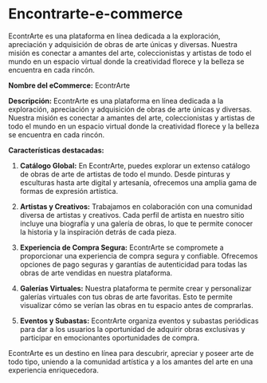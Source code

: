# Encontrarte-e-commerce
EcontrArte es una plataforma en línea dedicada a la exploración, apreciación y adquisición de obras de arte únicas y diversas. Nuestra misión es conectar a amantes del arte, coleccionistas y artistas de todo el mundo en un espacio virtual donde la creatividad florece y la belleza se encuentra en cada rincón.


**Nombre del eCommerce:** EcontrArte

**Descripción:**
EcontrArte es una plataforma en línea dedicada a la exploración, apreciación y adquisición de obras de arte únicas y diversas. Nuestra misión es conectar a amantes del arte, coleccionistas y artistas de todo el mundo en un espacio virtual donde la creatividad florece y la belleza se encuentra en cada rincón.

**Características destacadas:**

1. **Catálogo Global:** En EcontrArte, puedes explorar un extenso catálogo de obras de arte de artistas de todo el mundo. Desde pinturas y esculturas hasta arte digital y artesanía, ofrecemos una amplia gama de formas de expresión artística.

2. **Artistas y Creativos:** Trabajamos en colaboración con una comunidad diversa de artistas y creativos. Cada perfil de artista en nuestro sitio incluye una biografía y una galería de obras, lo que te permite conocer la historia y la inspiración detrás de cada pieza.

3. **Experiencia de Compra Segura:** EcontrArte se compromete a proporcionar una experiencia de compra segura y confiable. Ofrecemos opciones de pago seguras y garantías de autenticidad para todas las obras de arte vendidas en nuestra plataforma.

4. **Galerías Virtuales:** Nuestra plataforma te permite crear y personalizar galerías virtuales con tus obras de arte favoritas. Esto te permite visualizar cómo se verían las obras en tu espacio antes de comprarlas.

5. **Eventos y Subastas:** EcontrArte organiza eventos y subastas periódicas para dar a los usuarios la oportunidad de adquirir obras exclusivas y participar en emocionantes oportunidades de compra.

EcontrArte es un destino en línea para descubrir, apreciar y poseer arte de todo tipo, uniendo a la comunidad artística y a los amantes del arte en una experiencia enriquecedora.
